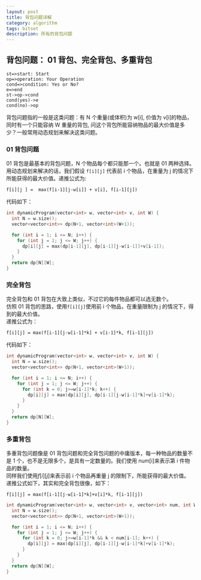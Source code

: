 ```yaml
---
layout: post
title: 背包问题详解
category: algorithm
tags: bitset
description: 所有的背包问题
---
```


## 背包问题： 01 背包、完全背包、多重背包


```
st=>start: Start
op=>operation: Your Operation
cond=>condition: Yes or No?
e=>end
st->op->cond
cond(yes)->e
cond(no)->op
```

背包问题指的一般是这类问题：有 N 个重量(或体积)为 w[i], 价值为 v[i]的物品，同时有一个只能容纳 W 重量的背包, 问这个背包所能容纳物品的最大价值是多少？一般常用动态规划来解决这类问题。

### 01 背包问题

01 背包是最基本的背包问题，N 个物品每个都只能那一个。也就是 01 两种选择。  
用动态规划来解决的话，我们假设 ```f[i][j]``` 代表前 i 个物品，在重量为 j 的情况下所能获得的最大价值。递推公式为:  
```
f[i][j ] =  max(f[i-1][j-w[i]] + v[i], f[i-1][j])
```  
代码如下：

```cpp
int dynamicProgram(vector<int> w, vector<int> v, int W) {
  int N = w.size();
  vector<vector<int>> dp(N+1, vector<int>(W+1));

  for (int i = 1; i <= N; i++) {
    for (int j = 1; j <= W; j++) {
      dp[i][j] = max(dp[i-1][j], dp[i-1][j-w[i-1]]+v[i-1]);
    }
  }
  return dp[N][W];
}
```

### 完全背包

完全背包和 01 背包在大致上类似，不过它的每件物品都可以选无数个。  
仿照 01 背包的思路，使用```f[i][j]```使用前 i 个物品，在重量限制为 j 的情况下，得到的最大价值。  
递推公式为：
```
f[i][j] = max(f[i-1][j-w[i-1]*k] + v[i-1]*k, f[i-1][j]) 
```
代码如下：

```cpp
int dynamicProgram(vector<int> w, vector<int> v, int W) {
  int N = w.size();
  vector<vector<int>> dp(N+1, vector<int>(W+1));

  for (int i = 1; i <= N; i++) {
    for (int j = 1; j <= W; j++) {
      for (int k = 0; j>=w[i-1]*k; k++) {
        dp[i][j] = max(dp[i][j], dp[i-1][j-w[i-1]*k]+v[i-1]*k);
      }
    }
  }
  return dp[N][W];
}
```

### 多重背包

多重背包问题像是 01 背包问题和完全背包问题的中庸版本，每一种物品的数量不是 1 个，也不是无限多个，是具有一定数量的。我们使用 num[i]来表示第 i 件物品的数量。  
同样我们使用$f[i][j]$来表示前 i 个物品再重量 j 的限制下，所能获得的最大价值。
递推公式如下，其实和完全背包很像，如下：  
```
f[i][j] = max(f[i-1][j-w[i-1]*k]+v[i]*k, f[i-1][j]) 
```
```cpp
int dynamicProgram(vector<int> w, vector<int> v, vector<int> num, int W) {
  int N = w.size();
  vector<vector<int>> dp(N+1, vector<int>(W+1));

  for (int i = 1; i <= N; i++) {
    for (int j = 1; j <= W; j++) {
      for (int k = 0; j>=w[i-1]*k && k < num[i-1]; k++) {
        dp[i][j] = max(dp[i][j], dp[i-1][j-w[i-1]*k]+v[i-1]*k);
      }
    }
  }
  return dp[N][W];
}

```

